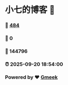 # 小七的博客 :link:  
### :page_facing_up: [484](/tag.html) 
### :speech_balloon: 0 
### :hibiscus: 144796 
### :alarm_clock: 2025-09-20 18:54:00 
### Powered by :heart: [Gmeek](https://github.com/Meekdai/Gmeek)
